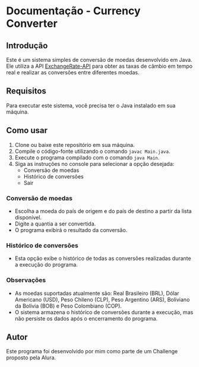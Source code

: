 # Documentação - Currency Converter

## Introdução
Este é um sistema simples de conversão de moedas desenvolvido em Java. <br>
Ele utiliza a API [ExchangeRate-API](https://www.exchangerate-api.com/) para obter as taxas de câmbio em tempo real e realizar as conversões entre diferentes moedas.

## Requisitos
Para executar este sistema, você precisa ter o Java instalado em sua máquina.

## Como usar
1. Clone ou baixe este repositório em sua máquina.
2. Compile o código-fonte utilizando o comando `javac Main.java`.
3. Execute o programa compilado com o comando `java Main`.
4. Siga as instruções no console para selecionar a opção desejada:
    - Conversão de moedas
    - Histórico de conversões
    - Sair

### Conversão de moedas
- Escolha a moeda do país de origem e do país de destino a partir da lista disponível.
- Digite a quantia a ser convertida.
- O programa exibirá o resultado da conversão.

### Histórico de conversões
- Esta opção exibe o histórico de todas as conversões realizadas durante a execução do programa.

### Observações
- As moedas suportadas atualmente são: Real Brasileiro (BRL), Dólar Americano (USD), Peso Chileno (CLP), Peso Argentino (ARS), Boliviano da Bolívia (BOB) e Peso Colombiano (COP).
- O sistema armazena o histórico de conversões durante a execução, mas não persiste os dados após o encerramento do programa.

## Autor
Este programa foi desenvolvido por mim como parte de um Challenge proposto pela Alura.
